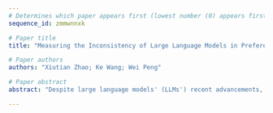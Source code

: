 ```yaml
--- 
# Determines which paper appears first (lowest number (0) appears first)
sequence_id: zmmwnnxk

# Paper title 
title: "Measuring the Inconsistency of Large Language Models in Preferential Ranking"

# Paper authors 
authors: "Xiutian Zhao; Ke Wang; Wei Peng"

# Paper abstract 
abstract: "Despite large language models' (LLMs') recent advancements, their bias and hallucination issues persist, and their ability to offer consistent and preferential rankings remains underexplored. This study investigates the capacity of LLMs to provide consistent ordinal preferences, a crucial aspect in scenarios lacking absolute answers. We introduce a formalization of consistency based on order theory, outlining criteria such as asymmetry, transitivity, reversibility, and independence from irrelevant alternatives. Our diagnostic experiments on selected state-of-the-art LLMs reveal their inability to meet these criteria, indicating a strong positional bias and poor transitivity, with preferences easily swayed by irrelevant alternatives. These findings highlight a significant inconsistency in LLM-generated preferential rankings, underscoring the need for further research to address these limitations."

--- 
```

